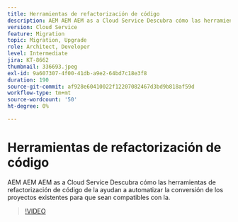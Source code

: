 ```yaml
---
title: Herramientas de refactorización de código
description: AEM AEM AEM as a Cloud Service Descubra cómo las herramientas de refactorización de código de la ayudan a automatizar la conversión de los proyectos existentes para que sean compatibles con la.
version: Cloud Service
feature: Migration
topic: Migration, Upgrade
role: Architect, Developer
level: Intermediate
jira: KT-8662
thumbnail: 336693.jpeg
exl-id: 9a607307-4f00-41db-a9e2-64bd7c18e3f8
duration: 190
source-git-commit: af928e60410022f12207082467d3bd9b818af59d
workflow-type: tm+mt
source-wordcount: '50'
ht-degree: 0%

---
```


# Herramientas de refactorización de código

AEM AEM AEM as a Cloud Service Descubra cómo las herramientas de refactorización de código de la ayudan a automatizar la conversión de los proyectos existentes para que sean compatibles con la.

>[!VIDEO](https://video.tv.adobe.com/v/336693?quality=12&learn=on)
